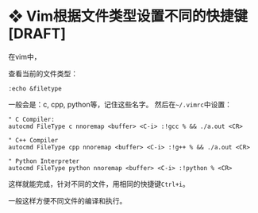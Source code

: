 #  ❖ Vim根据文件类型设置不同的快捷键 [DRAFT]

在vim中，

查看当前的文件类型：
```
:echo &filetype
```

一般会是：c, cpp, python等，记住这些名字。
然后在`~/.vimrc`中设置：
```vim
" C Compiler:
autocmd FileType c nnoremap <buffer> <C-i> :!gcc % && ./a.out <CR>

" C++ Compiler
autocmd FileType cpp nnoremap <buffer> <C-i> :!g++ % && ./a.out <CR>

" Python Interpreter
autocmd FileType python nnoremap <buffer> <C-i> :!python % <CR>
```

这样就能完成，针对不同的文件，用相同的快捷键`Ctrl+i`。

一般这样方便不同文件的编译和执行。